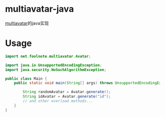 # multiavatar-java
[multiavatar](https://multiavatar.com)的java实现

# Usage

```java
import net.foolnote.multiavatar.Avatar;

import java.io.UnsupportedEncodingException;
import java.security.NoSuchAlgorithmException;

public class Main {
    public static void main(String[] args) throws UnsupportedEncodingException, NoSuchAlgorithmException {

        String randomAvatar = Avatar.generate();
        String idAvatar = Avatar.generate("id");
        // and other overload methods...
    }
}

```
